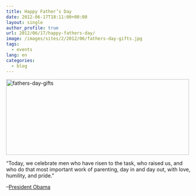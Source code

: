 ```yaml
---
title: Happy Father’s Day
date: 2012-06-17T18:11:00+00:00
layout: single
author_profile: true
url: 2012/06/17/happy-fathers-day/
image: /images/sites/2/2012/06/fathers-day-gifts.jpg
tags:
  - events
lang: en
categories: 
  - blog
---
```

[<img class="aligncenter size-full wp-image-160" alt="fathers-day-gifts" src="/images/2012/06/fathers-day-gifts.jpg" width="500" height="207" srcset="/images/sites/2/2012/06/fathers-day-gifts.jpg 500w, /images/sites/2/2012/06/fathers-day-gifts-300x124.jpg 300w" sizes="(max-width: 500px) 100vw, 500px" />](/images/2012/06/fathers-day-gifts.jpg)

“Today, we celebrate men who have risen to the task, who raised us, and who do that most important work of parenting, day in and day out, with love, humility, and pride.”

–<a href="http://www.whitehouse.gov/the-press-office/2012/06/15/presidential-proclamation-father-s-day-2012" target="_blank">President Obama</a>